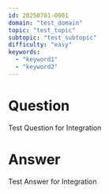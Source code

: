 ```yaml
---
id: 20250701-0001
domain: "test_domain"
topic: "test_topic"
subtopic: "test_subtopic"
difficulty: "easy"
keywords:
  - "keyword1"
  - "keyword2"
---
```


# Question

Test Question for Integration

# Answer

Test Answer for Integration
